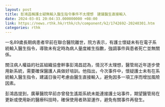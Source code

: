 ```yaml
---
layout: post
title: 彭鴻昌稱護士疑無輸入醫生指令事件不太理想　建議醫生直接輸入
date: 2024-03-01 20:04:33.000000000 +08:00
link: https://news.rthk.hk/rthk/ch/component/k2/1742692-20240301.htm
categories: rthk
---
```


一名89歲長期病患者早前在聯合醫院離世，院方表示，有護士懷疑未有在電子系統輸入醫生指令，導致未有定時為病人量度維生指數，強調事件與患者死亡並無關係。

關注病人權益的社區組織協會幹事彭鴻昌認為，情況不太理想，醫管局近年逐步使用新系統，需要確保醫護人員做好培訓。他指出，今次事件中，懷疑護士未有在系統輸入醫生指令，建議日後可考慮由醫生直接輸入，避免因多一項工序而增加風險因素。

彭鴻昌提到，廣華醫院早前亦曾發生遙距系統未能連接護士站事件，期望醫管局在更新或使用新的醫療科技時，確保使用者熟習運作，避免有關事件再發生。
